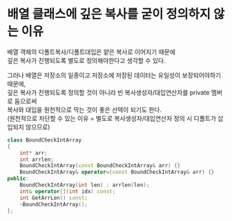 # 배열 클래스에 깊은 복사를 굳이 정의하지 않는 이유

배열 객체의 디폴트복사/디폴트대입은 얕은 복사로 이어지기 때문에   
깊은 복사가 진행되도록 별도로 정의해야한다고 생각할 수 있다.

그러나 배열은 저장소의 일종이고 저장소에 저장된 데이터는 유일성이 보장되어야하기때문에,   
깊은 복사가 진행되도록 정의할 것이 아니라 빈 복사생성자/대입연산자를 private 멤버로 둠으로써  
복사와 대입을 원천적으로 막는 것이 좋은 선택이 되기도 한다.  
(원천적으로 차단할 수 있는 이유 = 별도로 복사생성자/대입연산자 정의 시 디폴트가 삽입되지 않으므로)

```cpp
class BoundCheckIntArray
{
    int* arr;
    int arrlen;
    BoundCheckIntArray(const BoundCheckIntArray& arr) {}
    BoundCheckIntArray& operator=(const BoundCheckIntArray& arr) {}
public:
    BoundCheckIntArray(int len) : arrlen(len);
    int& operator[](int idx) const;
    int GetArrLen() const;
    ~BoundCheckIntArray();
};
```
